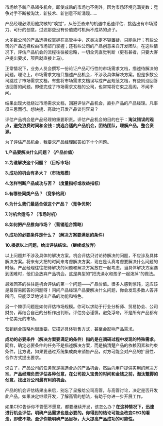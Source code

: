 市场给予新产品诸多机会，即使成熟的市场也不例外。因为市场环境充满变数：竞争对手不断被淘汰，新技术、新创意不断涌现……

产品经理必须用他灵敏的“嗅觉”，从纷至沓来的机遇中迅速评估、挑选出有市场潜力、可行的创意，过滤那些没有价值或时机尚不成熟的点子。

大多数公司的产品选择权掌握在高管手中，这类决定不容置疑，只能执行；有些公司的产品选择权由市场部门掌握；还有些公司的产品创意来自开发团队。在这些情况下，评估产品机会的流程往往被忽略，一切全凭直觉判断（更有甚者，只要大客户提出要求，项目就直接上马)。

正常情况下，业务人员会撰写一份论证产品可行性的市场需求文档，描述待解决的问题。理论上，市场需求文档只描述产品机会，不涉及具体解决方案。但是多数公司跳过了市场需求文档，有些将市场需求文档误写成产品规范文档，有些则没回答该回答的问题。即便完成了市场需求文档的公司，也常常将它束之高阁，不闻不问。

结果出现大批绕过市场需求文档，回避评估产品机会，直扑产品的产品经理。凡事须三思而行。想快捷、高效地开发产品谈何容易？

评估产品机会是产品经理的重要职责。评估产品机会的目的在于：**淘汰错误的观点，避免浪费时间和金钱：挑选合适的产品机会，团结团队，理解产品，整合资源。**

为了评估产品机会，我要求产品经理回答如下十个问题。

**1.产品要解决什么问题？（产品价值）**

**2.为谁解决这个问题？（目标市场）**

**3.成功的机会有多大？（市场规模）**

**4.怎样判断产品成功与否？（度量指标或收益指标）**

**5.有哪些同类产品？（竞争格局）**

**6.为什么我们最适合做这个产品？（竞争优势）**

**7.时机合适吗？（市场时机）**

**8.如何把产品推向市场？（营销组合策略）**

**9.成功的必要条件是什么？（解决方案要满足的条件）**

**10.根据以上问题，给出评估结论。（继续或放弃）**

以上问题并不涉及具体的解决方案。机会评估只讨论待解决的问题，不应涉及具体解决方案。将来有大把的时间来考虑解决方案，现在是认真考虑要解决什么问题的时候。产品经理往往把待解决的问题和解决方案放在一起考虑，当具体解决方案遇到困难时，他们会放弃产品机会。这是典型的“把洗澡水和孩子一起泼掉”的做法。

最难回答的往往是机会评估的第一个问题——产品价值。很多人感到惊诧，这应该是最容易回答的问题呀！问问产品经理产品要解决什么问题，你会发现多数人答非所问，只能泛泛地说出产品的功能和特色。

另一个棘手问题是如何评估市场规模。你可以求助于行业分析师、贸易协会、公司财务，再结合自己的分析作出判断。评估务必谨慎，避免浮夸，不是所有产品都有十亿美元的市场。

营销组合策略也很重要。它描述具体销售方式，甚至会影响产品需求。

**成功的必要条件（解决方案要满足的条件）指的是在调研过程中发现的特殊需求。** 同样，确定必要条件的任务不是描述解决方案，而是搞清楚产品的依赖因素和约束条件。比方说，如果要通过系统集成商来销售产品，对方可能会对产品的扩展性、合作方式提出要求。

说白了，产品公司的任务就是挑选合适的产品机会，然后向用户提供实用的解决方案。**产品经理负责评估各种创意，在公司投入宝贵的时间和金钱之前，淘汰蹩脚的创意，找出对公司最有利的机会。**

产品的机会评估结果出来后，别忘了呈报给公司高管，与高管讨论，决定是否开发此产品。如果决定继续开发，了解高管的想法，有助于你进一步开展工作。

如果CEO告诉你不管愿不愿意，都要继续开发，该怎么办？**在这种情况下，迅速进行机会评估，明确产品需求也是必要的。你得到的结论可能会改变CEO的看法，即使不能，至少你能明确产品目标，大大提高产品成功的可能性。**